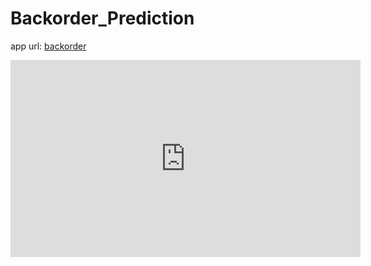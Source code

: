 # Backorder_Prediction

app url: [backorder](https://backorder-prediction-app.herokuapp.com/)


<p align="center">
<iframe width="560" height="315" src="https://www.youtube.com/embed/yLDB_3cSEAo" title="YouTube video player" frameborder="0" 
allow="accelerometer; autoplay; clipboard-write; encrypted-media; gyroscope; picture-in-picture" allowfullscreen></iframe>
</p>